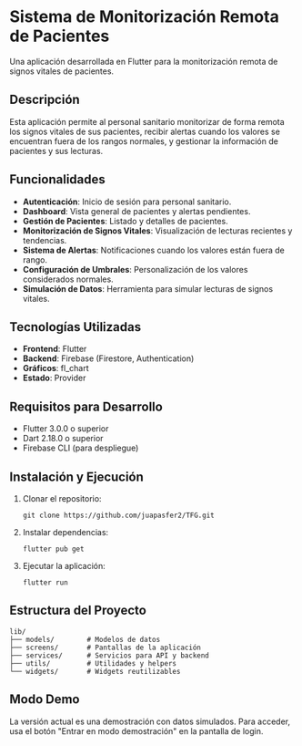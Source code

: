 # Sistema de Monitorización Remota de Pacientes

Una aplicación desarrollada en Flutter para la monitorización remota de signos vitales de pacientes.

## Descripción

Esta aplicación permite al personal sanitario monitorizar de forma remota los signos vitales de sus pacientes, recibir alertas cuando los valores se encuentran fuera de los rangos normales, y gestionar la información de pacientes y sus lecturas.

## Funcionalidades

- **Autenticación**: Inicio de sesión para personal sanitario.
- **Dashboard**: Vista general de pacientes y alertas pendientes.
- **Gestión de Pacientes**: Listado y detalles de pacientes.
- **Monitorización de Signos Vitales**: Visualización de lecturas recientes y tendencias.
- **Sistema de Alertas**: Notificaciones cuando los valores están fuera de rango.
- **Configuración de Umbrales**: Personalización de los valores considerados normales.
- **Simulación de Datos**: Herramienta para simular lecturas de signos vitales.

## Tecnologías Utilizadas

- **Frontend**: Flutter
- **Backend**: Firebase (Firestore, Authentication)
- **Gráficos**: fl_chart
- **Estado**: Provider

## Requisitos para Desarrollo

- Flutter 3.0.0 o superior
- Dart 2.18.0 o superior
- Firebase CLI (para despliegue)

## Instalación y Ejecución

1. Clonar el repositorio:
   ```
   git clone https://github.com/juapasfer2/TFG.git
   ```

2. Instalar dependencias:
   ```
   flutter pub get
   ```

3. Ejecutar la aplicación:
   ```
   flutter run
   ```

## Estructura del Proyecto

```
lib/
├── models/        # Modelos de datos
├── screens/       # Pantallas de la aplicación
├── services/      # Servicios para API y backend
├── utils/         # Utilidades y helpers
└── widgets/       # Widgets reutilizables
```

## Modo Demo

La versión actual es una demostración con datos simulados. Para acceder, usa el botón "Entrar en modo demostración" en la pantalla de login.

